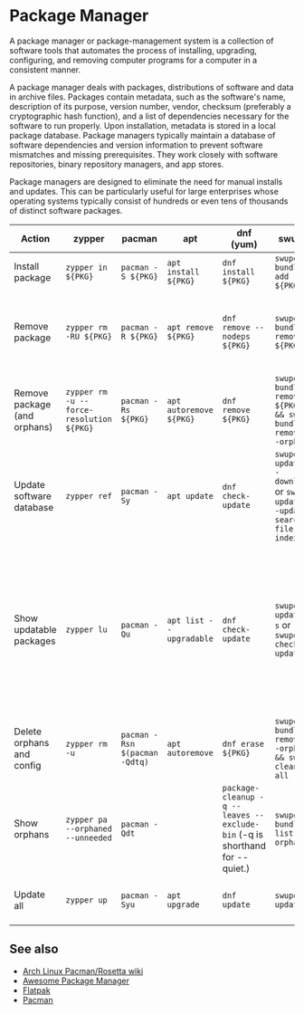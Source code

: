 # Package Manager

A package manager or package-management system is a collection of software tools that automates the process of installing, upgrading, configuring, and removing computer programs for a computer in a consistent manner.

A package manager deals with packages, distributions of software and data in archive files. Packages contain metadata, such as the software's name, description of its purpose, version number, vendor, checksum (preferably a cryptographic hash function), and a list of dependencies necessary for the software to run properly. Upon installation, metadata is stored in a local package database. Package managers typically maintain a database of software dependencies and version information to prevent software mismatches and missing prerequisites. They work closely with software repositories, binary repository managers, and app stores.

Package managers are designed to eliminate the need for manual installs and updates. This can be particularly useful for large enterprises whose operating systems typically consist of hundreds or even tens of thousands of distinct software packages.

| **Action** | **zypper** | **pacman** | **apt** | **dnf (yum)** | **swupd** | **portage** | **Nix** | **Homebrew** | **WinGet** | **xbps** |
| ---------- | ---------- | ---------- | ------- | ------------- | --------- | ----------- | ------- | ------------ | ---------- | -------- |
| Install package | `zypper in ${PKG}` | `pacman -S ${PKG}` | `apt install ${PKG}` | `dnf install ${PKG}` | `swupd bundle-add ${PKG}` | `emerge ${PKG}` | `nix-env -i ${PKG}` | `brew install ${PKG}` | `winget install %PKG%` | `xbps-install ${PKG}` |
| Remove package | `zypper rm -RU ${PKG}` | `pacman -R ${PKG}` | `apt remove ${PKG}` | `dnf remove --nodeps ${PKG}` | `swupd bundle-remove ${PKG}` | `emerge -C ${PKG}` or `emerge --unmerge ${PKG}` | `nix-env -e ${PKG}` | `brew rm ${PKG}` (rm is shorthand for remove or uninstall) | `winget uninstall %PKG%` | `xbps-remove ${PKG}` |
| Remove package (and orphans) | `zypper rm -u --force-resolution ${PKG}` | `pacman -Rs ${PKG}` | `apt autoremove ${PKG}` | `dnf remove ${PKG}` | `swupd bundle-remove ${PKG} && swupd bundle-remove --orphans` | `emerge -c ${PKG}` or `emerge --depclean ${PKG}` | `nix-env -e ${PKG} && nix-env -u` | `brew rm ${PKG} && brew autoremove` | `winget uninstall %PKG%` | `xbps-remove -R ${PKG}` |
| Update software database | `zypper ref` | `pacman -Sy` | `apt update` | `dnf check-update` | `swupd update --download` or `swupd update --update-search-file-index` | `emerge --sync` | `nix-channel --upgrade` | `brew update` | `winget list > NUL` | `xbps-install -S` |
| Show updatable packages | `zypper lu` | `pacman -Qu` | `apt list --upgradable` | `dnf check-update` | `swupd update -s` or `swupd check-update` | `emerge -avtuDN --with-bdeps=y @world` or `emerge -u --pretend @world` (-D is shorthand for --deep and -u is shorthand for --update.) | `nix-channel --upgrade && nix-env -u && nix-collect-garbage` | `brew outdated` | `winget upgrade` | `./xbps-src update-check ${PKG}` (requires void-packages repository) |
| Delete orphans and config | `zypper rm -u` | `pacman -Rsn $(pacman -Qdtq)` | `apt autoremove` | `dnf erase ${PKG}` | `swupd bundle-remove --orphans && swupd clean --all` | `emerge --depclean` | `nix-collect-garbage -d` | `brew unlink ${PKG} && brew clean` | | | `xbps-remove -of` |
| Show orphans | `zypper pa --orphaned --unneeded` | `pacman -Qdt` | | `package-cleanup -q --leaves --exclude-bin` (-q is shorthand for --quiet.) | `swupd bundle-list --orphans` | `emerge -caD` or `emerge --depclean --pretend` | | | | `xbps-remove -o` |
| Update all | `zypper up` | `pacman -Syu` | `apt upgrade` | `dnf update` | `swupd update` | `emerge -u -D --with-bdeps=y @world` | `nix-env -u && nix-collect-garbage` | `brew upgrade` | `winget upgrade --all` | `xbps-install -Su` |

## See also

- [Arch Linux Pacman/Rosetta wiki](https://wiki.archlinux.org/title/Pacman/Rosetta)
- [Awesome Package Manager](https://github.com/jubalh/awesome-package-maintainer#readme)
- [Flatpak](flatpak.md)
- [Pacman](pacman.md)
